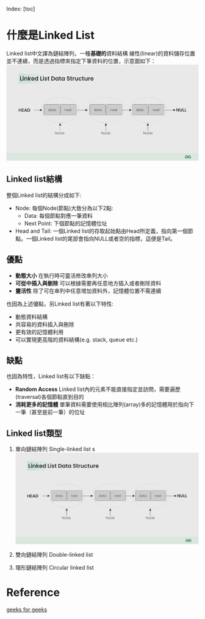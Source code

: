 Index:
[toc]

# 什麼是Linked List
Linked list中文譯為鏈結陣列，一種**基礎的**資料結構
線性(linear)的資料儲存位置並不連續，而是透過指標來指定下筆資料的位置，示意圖如下：
![](Pictures/Single-Linked-List-Data-Structure.png)

## Linked list結構
整個Linked list的結構分成如下:
- Node:
  每個Node(節點)大致分為以下2點:
  - Data:
    每個節點對應一筆資料
  - Next Point:
    下個節點的記憶體位址
- Head and Tail:
  一個Linked list的存取起始點由Head所定義，指向第一個節點。一個Linked list的尾部會指向NULL或者空的指標，這便是Tail。

## 優點
- **動態大小**
  在執行時可靈活修改串列大小
- **可從中插入與刪除**
  可以根據需要再任意地方插入或者刪除資料
- **靈活性**
  除了可在串列中任意增加資料外，記憶體位置不需連續

也因為上述優點，另Linked list有著以下特性:
- 動態資料結構
- 共容易的資料插入與刪除
- 更有效的記憶體利用
- 可以實現更高階的資料結構(e.g. stack, queue etc.)

## 缺點
也因為特性，Linked list有以下缺點：
- **Random Access**
  Linked list內的元素不能直接指定並訪問，需要遍歷(traversal)各個節點直到目的
- **消耗更多的記憶體**
  單筆資料需要使用相比陣列(array)多的記憶體用於指向下一筆（甚至是前一筆）的位址

## Linked list類型
1. 單向鏈結陣列 Single-linked list
   s
  ![Single-linked list](Pictures/Single-Linked-List-Data-Structure.png)

2. 雙向鏈結陣列 Double-linked list
   
3. 環形鏈結陣列 Circular linked list


# Reference
[geeks for geeks](https://www.geeksforgeeks.org/data-structures/linked-list/?ref=shm&fbclid=IwAR10MeYhNPXig4CK-ySB0NwpdYPQ4s1I53re-Zxx8WXLMEmFhIJdqp-A0Ow)
